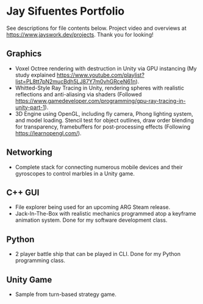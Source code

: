 # Jay Sifuentes Portfolio
See descriptions for file contents below. Project video and overviews at https://www.jayswork.dev/projects. Thank you for looking!


## Graphics
* Voxel Octree rendering with destruction in Unity via GPU instancing (My study explained https://www.youtube.com/playlist?list=PL8tt7pN2mucBdh5LJ87Y7m0vhGRceN61n).
* Whitted-Style Ray Tracing in Unity, rendering spheres with realistic reflections and anti-aliasing via shaders (Followed https://www.gamedeveloper.com/programming/gpu-ray-tracing-in-unity-part-1).
* 3D Engine using OpenGL, including fly camera, Phong lighting system, and model loading. Stencil test for object outlines, draw order blending for transparency, framebuffers for post-processing effects (Following https://learnopengl.com/).

## Networking
* Complete stack for connecting numerous mobile devices and their gyroscopes to control marbles in a Unity game.

## C++ GUI
* File explorer being used for an upcoming ARG Steam release.
* Jack-In-The-Box with realistic mechanics programmed atop a keyframe animation system. Done for my software development class.

## Python
* 2 player battle ship that can be played in CLI. Done for my Python programming class.

## Unity Game
* Sample from turn-based strategy game.
